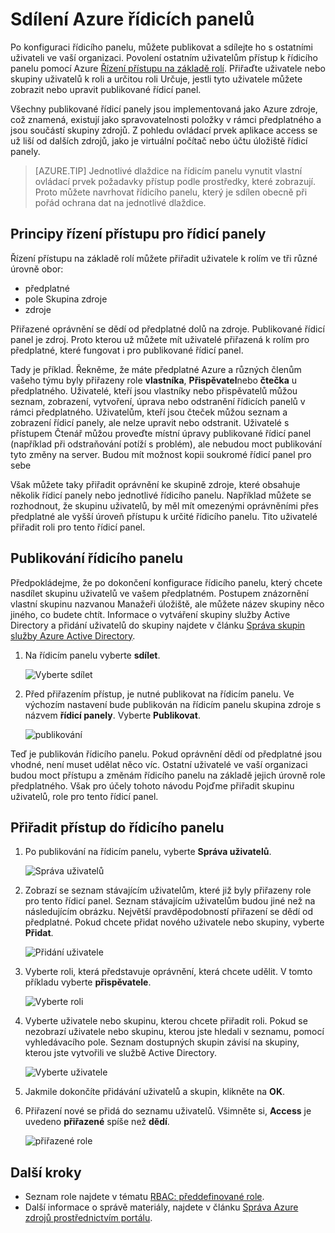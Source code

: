 <properties
   pageTitle="Access Azure portálu řídicího panelu | Microsoft Azure"
   description="Tento článek vysvětluje, jak sdílet přístup do řídicího panelu na portálu Azure."
   services="azure-portal"
   documentationCenter=""
   authors="tfitzmac"
   manager="timlt"
   editor="tysonn"/>

<tags
   ms.service="multiple"
   ms.devlang="NA"
   ms.topic="article"
   ms.tgt_pltfrm="NA"
   ms.workload="na"
   ms.date="08/01/2016"
   ms.author="tomfitz"/>

# <a name="sharing-azure-dashboards"></a>Sdílení Azure řídicích panelů

Po konfiguraci řídicího panelu, můžete publikovat a sdílejte ho s ostatními uživateli ve vaší organizaci. Povolení ostatním uživatelům přístup k řídicího panelu pomocí Azure [Řízení přístupu na základě rolí](../active-directory/role-based-access-control-configure.md). Přiřaďte uživatele nebo skupiny uživatelů k roli a určitou roli Určuje, jestli tyto uživatele můžete zobrazit nebo upravit publikované řídicí panel. 

Všechny publikované řídicí panely jsou implementovaná jako Azure zdroje, což znamená, existují jako spravovatelnosti položky v rámci předplatného a jsou součástí skupiny zdrojů.  Z pohledu ovládací prvek aplikace access se už liší od dalších zdrojů, jako je virtuální počítač nebo účtu úložiště řídicí panely.

> [AZURE.TIP] Jednotlivé dlaždice na řídicím panelu vynutit vlastní ovládací prvek požadavky přístup podle prostředky, které zobrazují.  Proto můžete navrhovat řídicího panelu, který je sdílen obecně při pořád ochrana dat na jednotlivé dlaždice.

## <a name="understanding-access-control-for-dashboards"></a>Principy řízení přístupu pro řídicí panely

Řízení přístupu na základě rolí můžete přiřadit uživatele k rolím ve tři různé úrovně obor:

- předplatné
- pole Skupina zdroje
- zdroje

Přiřazené oprávnění se dědí od předplatné dolů na zdroje. Publikované řídicí panel je zdroj. Proto kterou už můžete mít uživatelé přiřazená k rolím pro předplatné, které fungovat i pro publikované řídicí panel. 

Tady je příklad.  Řekněme, že máte předplatné Azure a různých členům vašeho týmu byly přiřazeny role **vlastníka**, **Přispěvatel**nebo **čtečka** u předplatného. Uživatelé, kteří jsou vlastníky nebo přispěvatelů můžou seznam, zobrazení, vytvoření, úprava nebo odstranění řídicích panelů v rámci předplatného.  Uživatelům, kteří jsou čteček můžou seznam a zobrazení řídicí panely, ale nelze upravit nebo odstranit.  Uživatelé s přístupem Čtenář můžou proveďte místní úpravy publikované řídicí panel (například při odstraňování potíží s problém), ale nebudou moct publikování tyto změny na server.  Budou mít možnost kopii soukromé řídicí panel pro sebe

Však můžete taky přiřadit oprávnění ke skupině zdroje, které obsahuje několik řídicí panely nebo jednotlivé řídicího panelu. Například můžete se rozhodnout, že skupinu uživatelů, by měl mít omezenými oprávněními přes předplatné ale vyšší úroveň přístupu k určité řídicího panelu. Tito uživatelé přiřadit roli pro tento řídicí panel. 

## <a name="publish-dashboard"></a>Publikování řídicího panelu

Předpokládejme, že po dokončení konfigurace řídicího panelu, který chcete nasdílet skupinu uživatelů ve vašem předplatném. Postupem znázornění vlastní skupinu nazvanou Manažeři úložiště, ale můžete název skupiny něco jiného, co budete chtít. Informace o vytváření skupiny služby Active Directory a přidání uživatelů do skupiny najdete v článku [Správa skupin služby Azure Active Directory](../active-directory/active-directory-accessmanagement-manage-groups.md).

1. Na řídicím panelu vyberte **sdílet**.

     ![Vyberte sdílet](./media/azure-portal-dashboard-share-access/select-share.png)

2. Před přiřazením přístup, je nutné publikovat na řídicím panelu. Ve výchozím nastavení bude publikován na řídicím panelu skupina zdroje s názvem **řídicí panely**. Vyberte **Publikovat**.

     ![publikování](./media/azure-portal-dashboard-share-access/publish.png)

Teď je publikován řídicího panelu. Pokud oprávnění dědí od předplatné jsou vhodné, není muset udělat něco víc. Ostatní uživatelé ve vaší organizaci budou moct přístupu a změnám řídicího panelu na základě jejich úrovně role předplatného. Však pro účely tohoto návodu Pojďme přiřadit skupinu uživatelů, role pro tento řídicí panel.

## <a name="assign-access-to-a-dashboard"></a>Přiřadit přístup do řídicího panelu

1. Po publikování na řídicím panelu, vyberte **Správa uživatelů**.

     ![Správa uživatelů](./media/azure-portal-dashboard-share-access/manage-users.png)

2. Zobrazí se seznam stávajícím uživatelům, které již byly přiřazeny role pro tento řídicí panel. Seznam stávajícím uživatelům budou jiné než na následujícím obrázku. Největší pravděpodobností přiřazení se dědí od předplatné. Pokud chcete přidat nového uživatele nebo skupiny, vyberte **Přidat**.

     ![Přidání uživatele](./media/azure-portal-dashboard-share-access/existing-users.png)

3. Vyberte roli, která představuje oprávnění, která chcete udělit. V tomto příkladu vyberte **přispěvatele**.

     ![Vyberte roli](./media/azure-portal-dashboard-share-access/select-role.png)

4. Vyberte uživatele nebo skupinu, kterou chcete přiřadit roli. Pokud se nezobrazí uživatele nebo skupinu, kterou jste hledali v seznamu, pomocí vyhledávacího pole. Seznam dostupných skupin závisí na skupiny, kterou jste vytvořili ve službě Active Directory.

     ![Vyberte uživatele](./media/azure-portal-dashboard-share-access/select-user.png) 

5. Jakmile dokončíte přidávání uživatelů a skupin, klikněte na **OK**. 

6. Přiřazení nové se přidá do seznamu uživatelů. Všimněte si, **Access** je uvedeno **přiřazené** spíše než **dědí**.

     ![přiřazené role](./media/azure-portal-dashboard-share-access/assigned-roles.png)

## <a name="next-steps"></a>Další kroky

- Seznam role najdete v tématu [RBAC: předdefinované role](../active-directory/role-based-access-built-in-roles.md).
- Další informace o správě materiály, najdete v článku [Správa Azure zdrojů prostřednictvím portálu](resource-group-portal.md).